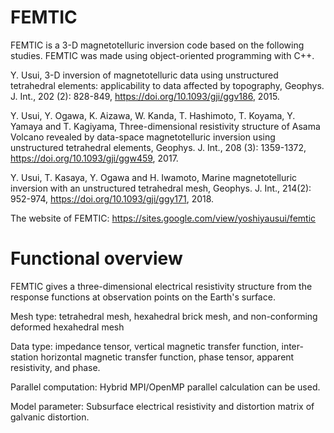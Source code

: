 # FEMTIC
FEMTIC is a 3-D magnetotelluric inversion code based on the following studies. 
FEMTIC was made using object-oriented programming with C++.

Y. Usui, 3-D inversion of magnetotelluric data using unstructured tetrahedral elements: applicability to data affected by topography, Geophys. J. Int., 202 (2): 828-849, https://doi.org/10.1093/gji/ggv186, 2015.

Y. Usui, Y. Ogawa, K. Aizawa, W. Kanda, T. Hashimoto, T. Koyama, Y. Yamaya and T. Kagiyama, Three-dimensional resistivity structure of Asama Volcano revealed by data-space magnetotelluric inversion using unstructured tetrahedral elements, Geophys. J. Int., 208 (3): 1359-1372, https://doi.org/10.1093/gji/ggw459, 2017.

Y. Usui, T. Kasaya, Y. Ogawa and H. Iwamoto, Marine magnetotelluric inversion with an unstructured tetrahedral mesh, Geophys. J. Int., 214(2): 952-974, https://doi.org/10.1093/gji/ggy171, 2018.

The website of FEMTIC:
https://sites.google.com/view/yoshiyausui/femtic

# Functional overview
FEMTIC gives a three-dimensional electrical resistivity structure from the response functions at observation points on the Earth's surface.

Mesh type: tetrahedral mesh, hexahedral brick mesh, and non-conforming deformed hexahedral mesh

Data type: impedance tensor, vertical magnetic transfer function, inter-station horizontal magnetic transfer function, phase tensor, apparent resistivity, and phase.

Parallel computation: Hybrid MPI/OpenMP parallel calculation can be used.

Model parameter: Subsurface electrical resistivity and distortion matrix of galvanic distortion.


